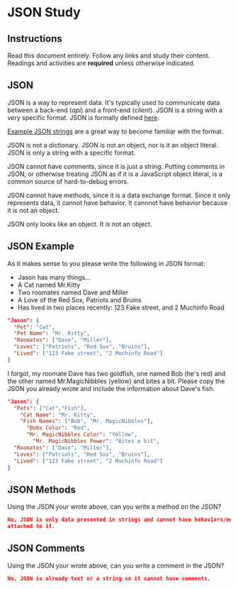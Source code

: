 # JSON Study

## Instructions

Read this document entirely. Follow any links and study their content. Readings
and activities are **required** unless otherwise indicated.

## JSON

JSON is a way to represent data. It's typically used to communicate data between
a back-end (*api*) and a front-end (*client*). JSON is a string with a very
specific format. JSON is formally defined [here](http://www.json.org/).

[Example JSON strings](http://json.org/example.html) are a great way to become
familiar with the format.

JSON is not a dictionary. JSON is not an object, nor is it an object literal.
JSON is only a string with a specific format.

JSON cannot have comments, since it is just a string. Putting comments in JSON,
or otherwise treating JSON as if it is a JavaScript object literal, is a common
source of hard-to-debug errors.

JSON cannot have methods, since it is a data exchange format. Since it only
represents data, it cannot have behavior. It cannnot have behavior because it is
not an object.

JSON only looks like an object. It is not an object.

## JSON Example

As it makes sense to you please write the following in JSON format:

-   Jason has many things...
-   A Cat named Mr.Kitty
-   Two roomates named Dave and Miller
-   A Love of the Red Sox, Patriots and Bruins
-   Has lived in two places recently: 123 Fake street, and 2 Muchinfo Road

```json
"Jason": {
  "Pet": "Cat",
  "Pet Name": "Mr. Kitty",
  "Roomates": ["Dave", "Miller"],
  "Loves": ["Patriots", "Red Sox", "Bruins"],
  "Lived": ["123 Fake street", "2 Muchinfo Road"]
}
```

I forgot, my roomate Dave has two goldfish, one named Bob (he's red) and the
other named Mr.MagicNibbles (yellow) and bites a bit. Please copy the JSON you
already wrote and include the information about Dave's fish.

```json
"Jason": {
  "Pets": ["Cat","Fish"],
    "Cat Name": "Mr. Kitty",
    "Fish Names": ["Bob", "Mr. MagicNibbles"],
      "Bobs Color": "Red",
      "Mr. MagicNibbles Color": "Yellow",
        "Mr. MagicNibbles Power": "Bites a bit",
  "Roomates": ["Dave", "Miller"],
  "Loves": ["Patriots", "Red Sox", "Bruins"],
  "Lived": ["123 Fake street", "2 Muchinfo Road"]
}
```

## JSON Methods

Using the JSON your wrote above, can you write a method on the JSON?

```json
No, JSON is only data presented in strings and cannot have behaviors/methods
attached to it.
```

## JSON Comments

Using the JSON your wrote above, can you write a comment in the JSON?

```json
No, JSON is already text or a string so it cannot have comments. 
```
